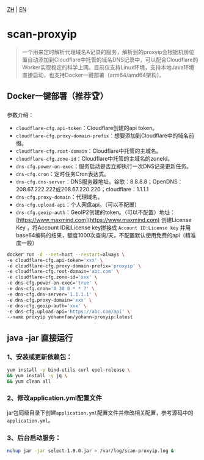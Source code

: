 [ZH](https://github.com/Yohann0617/scan-proxyip/blob/master/README_ZH.md) | [EN](https://github.com/Yohann0617/scan-proxyip/blob/master/README.md)

# scan-proxyip

> 一个用来定时解析代理域名A记录的服务，解析到的proxyip会根据机房位置自动添加到Cloudflare中托管的域名DNS记录中，可以配合Cloudflare的Worker实现稳定的科学上网。目前仅支持Linux环境，支持本地Java环境直接启动，也支持Docker一键部署（arm64/amd64架构）。

## Docker一键部署（推荐🏆）

参数介绍：

- `cloudflare-cfg.api-token`：Cloudflare创建的api token。
- `cloudflare-cfg.proxy-domain-prefix`：想要添加到Cloudflare中的域名前缀。
- `cloudflare-cfg.root-domain`：Cloudflare中托管的主域名。
- `cloudflare-cfg.zone-id`：Cloudflare中托管的主域名的zoneId。
- `dns-cfg.power-on-exec`：服务启动是否立即执行一次DNS记录更新任务。
- `dns-cfg.cron`：定时任务Cron表达式。
- `dns-cfg.dns-server`：DNS服务器地址。谷歌：8.8.8.8；OpenDNS：208.67.222.222或208.67.220.220；cloudflare：1.1.1.1
- `dns-cfg.proxy-domain`：代理域名。
- `dns-cfg.upload-api`：个人网盘api。（可以不配置）
- `dns-cfg.geoip-auth`：GeoIP2创建的token。（可以不配置）地址：[https://www.maxmind.com](https://www.maxmind.com) 创建License Key ，将Account ID和License key拼接成 `Account ID:License key` 并用base64编码的结果，额度1000次查询/天，不配置默认使用免费的api（精准度一般）

```bash
docker run -d --net=host --restart=always \
-e cloudflare-cfg.api-token='xxx' \
-e cloudflare-cfg.proxy-domain-prefix='proxyip' \
-e cloudflare-cfg.root-domain='abc.com' \
-e cloudflare-cfg.zone-id='xxx' \
-e dns-cfg.power-on-exec='true' \
-e dns-cfg.cron='0 30 8 * * ?' \
-e dns-cfg.dns-server='1.1.1.1' \
-e dns-cfg.proxy-domain='xxx' \
-e dns-cfg.geoip-auth='xxx' \
-e dns-cfg.upload-api='https://abc.com/api' \
--name proxyip yohannfan/yohann-proxyip:latest
```

## java -jar 直接运行

### 1、安装或更新依赖包：

```bash
yum install -y bind-utils curl epel-release \
&& yum install -y jq \
&& yum clean all
```

### 2、修改application.yml配置文件

jar包同级目录下创建`application.yml`配置文件并修改相关配置，参考源码中的`application.yml`。

### 3、后台启动服务：

```bash
nohup jar -jar select-1.0.0.jar > /var/log/scan-proxyip.log &
```

